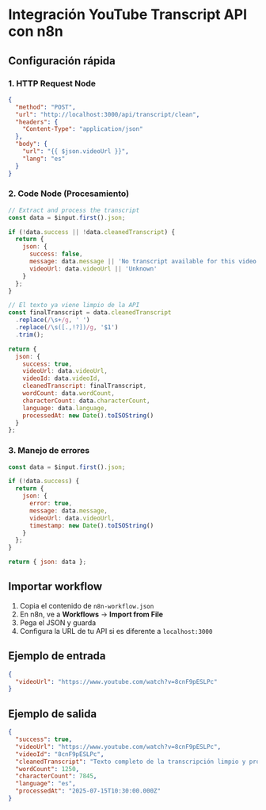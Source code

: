 # Integración YouTube Transcript API con n8n

## Configuración rápida

### 1. HTTP Request Node
```json
{
  "method": "POST",
  "url": "http://localhost:3000/api/transcript/clean",
  "headers": {
    "Content-Type": "application/json"
  },
  "body": {
    "url": "{{ $json.videoUrl }}",
    "lang": "es"
  }
}
```

### 2. Code Node (Procesamiento)
```javascript
// Extract and process the transcript
const data = $input.first().json;

if (!data.success || !data.cleanedTranscript) {
  return {
    json: {
      success: false,
      message: data.message || 'No transcript available for this video',
      videoUrl: data.videoUrl || 'Unknown'
    }
  };
}

// El texto ya viene limpio de la API
const finalTranscript = data.cleanedTranscript
  .replace(/\s+/g, ' ')
  .replace(/\s([.,!?])/g, '$1')
  .trim();

return {
  json: {
    success: true,
    videoUrl: data.videoUrl,
    videoId: data.videoId,
    cleanedTranscript: finalTranscript,
    wordCount: data.wordCount,
    characterCount: data.characterCount,
    language: data.language,
    processedAt: new Date().toISOString()
  }
};
```

### 3. Manejo de errores
```javascript
const data = $input.first().json;

if (!data.success) {
  return {
    json: {
      error: true,
      message: data.message,
      videoUrl: data.videoUrl,
      timestamp: new Date().toISOString()
    }
  };
}

return { json: data };
```

## Importar workflow

1. Copia el contenido de `n8n-workflow.json`
2. En n8n, ve a **Workflows** → **Import from File**
3. Pega el JSON y guarda
4. Configura la URL de tu API si es diferente a `localhost:3000`

## Ejemplo de entrada

```json
{
  "videoUrl": "https://www.youtube.com/watch?v=8cnF9pESLPc"
}
```

## Ejemplo de salida

```json
{
  "success": true,
  "videoUrl": "https://www.youtube.com/watch?v=8cnF9pESLPc",
  "videoId": "8cnF9pESLPc",
  "cleanedTranscript": "Texto completo de la transcripción limpio y procesado...",
  "wordCount": 1250,
  "characterCount": 7845,
  "language": "es",
  "processedAt": "2025-07-15T10:30:00.000Z"
}
```
